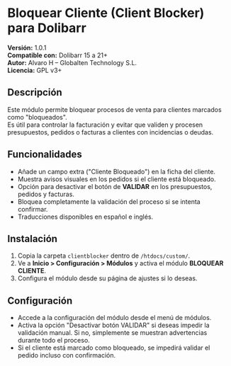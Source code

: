 # Bloquear Cliente (Client Blocker) para Dolibarr

**Versión:** 1.0.1  
**Compatible con:** Dolibarr 15 a 21+  
**Autor:** Alvaro H – Globalten Technology S.L.  
**Licencia:** GPL v3+

## Descripción

Este módulo permite bloquear procesos de venta para clientes marcados como "bloqueados".  
Es útil para controlar la facturación y evitar que validen y procesen presupuestos, pedidos o facturas a clientes con incidencias o deudas.

## Funcionalidades

- Añade un campo extra ("Cliente Bloqueado") en la ficha del cliente.
- Muestra avisos visuales en los pedidos si el cliente está bloqueado.
- Opción para desactivar el botón de **VALIDAR** en los presupuestos, pedidos y facturas.
- Bloquea completamente la validación del proceso si se intenta confirmar.
- Traducciones disponibles en español e inglés.

## Instalación

1. Copia la carpeta `clientblocker` dentro de `/htdocs/custom/`.
2. Ve a **Inicio > Configuración > Módulos** y activa el módulo **BLOQUEAR CLIENTE**.
3. Configura el módulo desde su página de ajustes si lo deseas.

## Configuración

- Accede a la configuración del módulo desde el menú de módulos.
- Activa la opción "Desactivar botón VALIDAR" si deseas impedir la validación manual. Si no, simplemente se muestran advertencias durante todo el proceso.
- Si el cliente está marcado como bloqueado, se impedirá validar el pedido incluso con confirmación.
